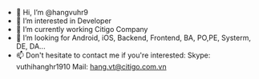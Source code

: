 - 👋 Hi, I’m @hangvuhr9
- 👀 I’m interested in Developer
- 🌱 I’m currently working Citigo Company
- 💞️ I’m looking for Android, iOS, Backend, Frontend, BA, PO,PE, Systerm, DE, DA...
- 📫 Don't hesitate to contact me if you're interested:
Skype: vuthihanghr1910
Mail: hang.vt@citigo.com.vn
